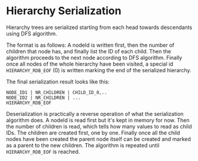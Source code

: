 # Hierarchy Serialization

Hierarchy trees are serialized starting from each head towards descendants using
DFS algorithm.

The format is as follows: A nodeId is written first, then the number of children
that node has, and finally list the ID of each child. Then the algorithm
proceeds to the next node according to DFS algorithm. Finally once all nodes
of the whole hierarchy have been visited, a special id `HIERARCHY_RDB_EOF` (0)
is written marking the end of the serialized hierarchy.

The final serialization result looks like this:

```
NODE_ID1 | NR_CHILDREN | CHILD_ID_0,..
NODE_ID2 | NR_CHILDREN | ...
HIERARCHY_RDB_EOF
```

Deserialization is practically a reverse operation of what the serialization
algorithm does. A nodeId is read first but it's kept in memory for now. Then the
number of children is read, which tells how many values to read as child IDs.
The children are created first, one by one. Finally once all the child nodes
have been created the parent node itself can be created and marked as a parent
to the new children. The algorithm is repeated until `HIERARCHY_RDB_EOF` is
reached.
